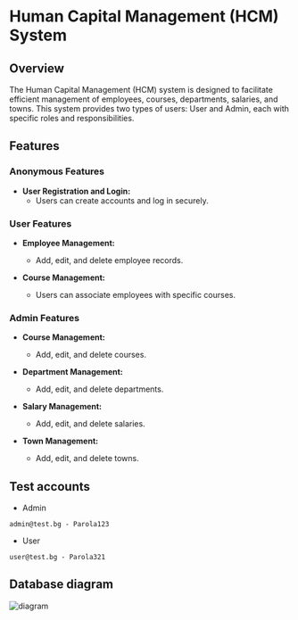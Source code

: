 # Human Capital Management (HCM) System

## Overview

The Human Capital Management (HCM) system is designed to facilitate efficient management of employees, courses, departments, salaries, and towns. This system provides two types of users: User and Admin, each with specific roles and responsibilities.

## Features

### Anonymous Features
- **User Registration and Login:**
  - Users can create accounts and log in securely.

### User Features
- **Employee Management:**
  - Add, edit, and delete employee records.

- **Course Management:**
  - Users can associate employees with specific courses.

### Admin Features
- **Course Management:**
  - Add, edit, and delete courses.

- **Department Management:**
  - Add, edit, and delete departments.
    
- **Salary Management:**
  -  Add, edit, and delete salaries.

- **Town Management:**
  - Add, edit, and delete towns.

## Test accounts
* Admin
````
admin@test.bg - Parola123
````
* User
````
user@test.bg - Parola321
````

## Database diagram
![diagram](https://ibb.co/nLKqtmg)
